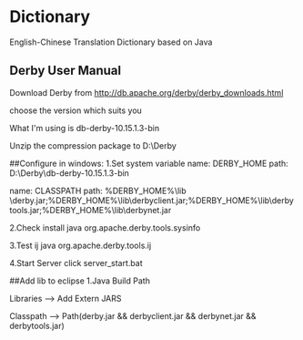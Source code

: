 # Dictionary
English-Chinese Translation Dictionary based on Java

## Derby User Manual

Download Derby from http://db.apache.org/derby/derby_downloads.html

choose the version which suits you

What I'm using is db-derby-10.15.1.3-bin

Unzip the compression package to D:\Derby

##Configure in windows:
1.Set system variable
name: DERBY_HOME
path: D:\Derby\db-derby-10.15.1.3-bin

name: CLASSPATH
path: %DERBY_HOME%\lib \derby.jar;%DERBY_HOME%\lib\derbyclient.jar;%DERBY_HOME%\lib\derbytools.jar;%DERBY_HOME%\lib\derbynet.jar

2.Check install
java org.apache.derby.tools.sysinfo

3.Test ij
java org.apache.derby.tools.ij

4.Start Server
click server_start.bat

##Add lib to eclipse
1.Java Build Path

Libraries -->  Add Extern JARS

Classpath -->  Path(derby.jar && derbyclient.jar && derbynet.jar && derbytools.jar)